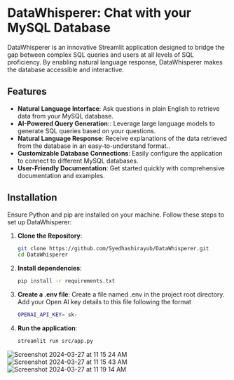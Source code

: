 # DataWhisperer: Chat with your MySQL Database

DataWhisperer is an innovative Streamlit application designed to bridge the gap between complex SQL queries and users at all levels of SQL proficiency. By enabling natural language response, DataWhisperer makes the database accessible and interactive.

## Features

- **Natural Language Interface**: Ask questions in plain English to retrieve data from your MySQL database.
- **AI-Powered Query Generation:**: Leverage large language models to generate SQL queries based on your questions.
- **Natural Language Response**: Receive explanations of the data retrieved from the database in an easy-to-understand format..
- **Customizable Database Connections**: Easily configure the application to connect to different MySQL databases.
- **User-Friendly Documentation**: Get started quickly with comprehensive documentation and examples.

## Installation

Ensure Python and pip are installed on your machine. Follow these steps to set up DataWhisperer:

1. **Clone the Repository**:
   ```bash
   git clone https://github.com/Syedhashirayub/DataWhisperer.git
   cd DataWhisperer

2. **Install dependencies**:
   ```bash
   pip install -r requirements.txt

3. **Create a .env file**:
   Create a file named .env in the project root directory. Add your Open AI key details to this file following the format
   ```bash
   OPENAI_API_KEY= sk-

4. **Run the application**:
   ```bash
   streamlit run src/app.py

![Screenshot 2024-03-27 at 11 15 24 AM](https://github.com/Syedhashirayub/DataWhisperer-Chat-with-your-MySQL-Database/assets/100124377/eca0a8cd-378d-4824-82c8-e7a74b960cfd)
![Screenshot 2024-03-27 at 11 15 43 AM](https://github.com/Syedhashirayub/DataWhisperer-Chat-with-your-MySQL-Database/assets/100124377/44b4a9e1-0681-4635-bc47-3b78b1c362ec)
![Screenshot 2024-03-27 at 11 19 14 AM](https://github.com/Syedhashirayub/DataWhisperer-Chat-with-your-MySQL-Database/assets/100124377/d9290d43-4002-4dff-8d45-2ce0b95d468d)
